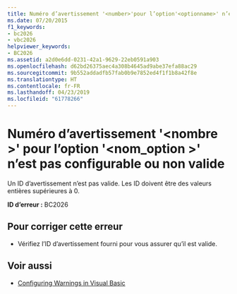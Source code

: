 ```yaml
---
title: Numéro d’avertissement '<number>'pour l’option'<optionname>' n’est pas configurable ou non valide
ms.date: 07/20/2015
f1_keywords:
- bc2026
- vbc2026
helpviewer_keywords:
- BC2026
ms.assetid: a2d0e6dd-0231-42a1-9629-22eb0591a903
ms.openlocfilehash: d62bd26375aec4a308b4645ad9abe37efa88ac29
ms.sourcegitcommit: 9b552addadfb57fab0b9e7852ed4f1f1b8a42f8e
ms.translationtype: HT
ms.contentlocale: fr-FR
ms.lasthandoff: 04/23/2019
ms.locfileid: "61778266"
---
```

# <a name="warning-number-number-for-the-option-optionname-is-either-not-configurable-or-not-valid"></a>Numéro d’avertissement '\<nombre >' pour l’option '\<nom_option >' n’est pas configurable ou non valide
Un ID d’avertissement n’est pas valide. Les ID doivent être des valeurs entières supérieures à 0.  
  
 **ID d’erreur :** BC2026  
  
## <a name="to-correct-this-error"></a>Pour corriger cette erreur  
  
- Vérifiez l’ID d’avertissement fourni pour vous assurer qu’il est valide.  
  
## <a name="see-also"></a>Voir aussi

- [Configuring Warnings in Visual Basic](/visualstudio/ide/configuring-warnings-in-visual-basic)
